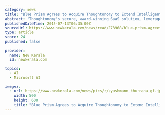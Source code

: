 ```yaml
---
category: news
title: "Blue Prism Agrees to Acquire Thoughtonomy to Extend Intelligent Automation Capabilities in the Cloud"
abstract: "Thoughtonomy's secure, award-winning SaaS solution, leverages Microsoft Azure, to enable an on demand virtual workforce ... Natural Language Processing (NLP) and machine learning to address a complete range of use cases from back office to front office."
publishedDateTime: 2019-07-13T06:35:00Z
sourceUrl: https://www.newkerala.com/news/read/173968/blue-prism-agrees-to-acquire-thoughtonomy-to-extend-intelligent-automation-capabilities-in-the-cloud.html
type: article
score: 24
published: false

provider:
  name: New Kerala
  id: newkerala.com

topics:
  - AI
  - Microsoft AI

images:
  - url: https://www.newkerala.com/news/pics/r/ayushmann_khurrana_gf.jpg
    width: 500
    height: 600
    title: "Blue Prism Agrees to Acquire Thoughtonomy to Extend Intelligent Automation Capabilities in the Cloud"
---
```

